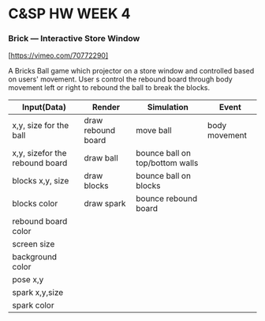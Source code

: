 # C&SP HW WEEK 4

### Brick — Interactive Store Window
[https://vimeo.com/70772290]

A Bricks Ball game which projector on a store window and controlled based on users' movement. User s control the rebound board through body movement left or right to rebound the ball to break the blocks. 

Input(Data)| Render|Simulation|Event
------------|------------|------------|------------
x,y, size for the ball   | draw rebound board | move ball | body movement 
x,y, sizefor the rebound board | draw ball    | bounce ball on top/bottom walls |       
blocks x,y, size        | draw blocks   | bounce ball on blocks       |       
blocks color   | draw spark   | bounce rebound board  |       
rebound board color  |                    |         |      
screen size  |                    |         |     
background color  |                    |         |    
pose x,y |                    |         | 
spark x,y,size |                    |         |  
spark color |                    |         |  

